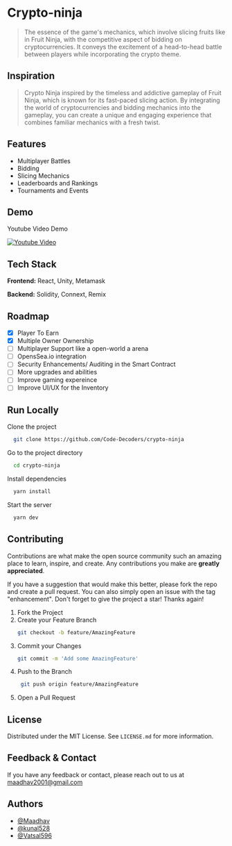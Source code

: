 # Crypto-ninja

> The essence of the game's mechanics, which involve slicing fruits like in Fruit Ninja, with the competitive aspect of bidding on cryptocurrencies. It conveys the excitement of a head-to-head battle between players while incorporating the crypto theme.



## Inspiration

> Crypto Ninja inspired by the timeless and addictive gameplay of Fruit Ninja, which is known for its fast-paced slicing action. By integrating the world of cryptocurrencies and bidding mechanics into the gameplay, you can create a unique and engaging experience that combines familiar mechanics with a fresh twist.

## Features

- Multiplayer Battles
- Bidding
- Slicing Mechanics
- Leaderboards and Rankings
- Tournaments and Events

## Demo

Youtube Video Demo

[![Youtube Video](https://img.youtube.com/vi/adY4NjZqZN4/sddefault.jpg)](https://youtu.be/adY4NjZqZN4)


## Tech Stack

**Frontend:** React, Unity, Metamask

**Backend:** Solidity, Connext, Remix


## Roadmap

- [x]  Player To Earn
- [x]  Multiple Owner Ownership
- [ ]  Multiplayer Support like a open-world a arena
- [ ]  OpensSea.io integration
- [ ]  Security Enhancements/ Auditing in the Smart Contract
- [ ]  More upgrades and abilities
- [ ]  Improve gaming expereince
- [ ]  Improve UI/UX for the Inventory

## Run Locally

Clone the project

```bash
  git clone https://github.com/Code-Decoders/crypto-ninja
```

Go to the project directory

```bash
  cd crypto-ninja
```

Install dependencies

```bash
  yarn install
```

Start the server

```bash
  yarn dev
```

## Contributing

Contributions are what make the open source community such an amazing place to learn, inspire, and create. Any contributions you make are **greatly appreciated**.

If you have a suggestion that would make this better, please fork the repo and create a pull request. You can also simply open an issue with the tag "enhancement".
Don't forget to give the project a star! Thanks again!

1. Fork the Project
2. Create your Feature Branch
   ```sh
   git checkout -b feature/AmazingFeature
   ```
3. Commit your Changes
   ```sh
   git commit -m 'Add some AmazingFeature'
   ```
4. Push to the Branch
   ```sh
    git push origin feature/AmazingFeature
   ```
5. Open a Pull Request

## License

Distributed under the MIT License. See `LICENSE.md` for more information.

## Feedback & Contact

If you have any feedback or contact, please reach out to us at maadhav2001@gmail.com

## Authors

- [@Maadhav](https://www.github.com/Maadhav)
- [@kunal528](https://www.github.com/kunal528)
- [@Vatsal596](https://gist.github.com/Vatsal596)
